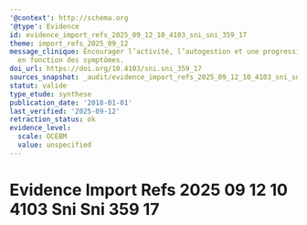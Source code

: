 ```yaml
---
'@context': http://schema.org
'@type': Evidence
id: evidence_import_refs_2025_09_12_10_4103_sni_sni_359_17
theme: import_refs_2025_09_12
message_clinique: Encourager l’activité, l’autogestion et une progression graduée
  en fonction des symptômes.
doi_url: https://doi.org/10.4103/sni.sni_359_17
sources_snapshot: _audit/evidence_import_refs_2025_09_12_10_4103_sni_sni_359_17.json
statut: valide
type_etude: synthese
publication_date: '2018-01-01'
last_verified: '2025-09-12'
retraction_status: ok
evidence_level:
  scale: OCEBM
  value: unspecified
---
```

# Evidence Import Refs 2025 09 12 10 4103 Sni Sni 359 17

